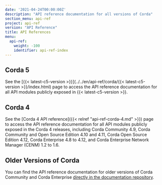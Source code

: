 ```yaml
---
date: '2021-04-24T00:00:00Z'
description: "API reference documentation for all versions of Corda"
section_menu: api-ref
project: api-ref
version: "API Reference"
title: API References
menu:
  api-ref:
    weight: -100
    identifier: api-ref-index
---
```


## Corda 5

See the [{{< latest-c5-version >}}](../../en/api-ref/corda/{{< latest-c5-version >}}/index.html) page to access the API reference documentation for all API modules publicly exposed in {{< latest-c5-version >}}.

## Corda 4

See the [Corda 4 API reference]({{< relref "api-ref-corda-4.md" >}}) page to access the API reference documentation for all API modules publicly exposed in the Corda 4 releases, including Corda Community 4.9, Corda Community and Open Source Edition 4.10 and 4.11, Corda Open Source Edition 4.12, Corda Enterprise 4.8 to 4.12, and Corda Enterprise Network Manager (CENM) 1.2 to 1.6.

## Older Versions of Corda

You can find the API reference documentation for older versions of Corda Community and Corda Enterprise [directly in the documentation repository](https://github.com/corda/corda-docs-portal/tree/main/content/en/archived-docs/).
